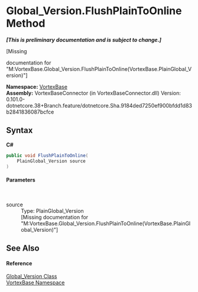 # Global_Version.FlushPlainToOnline Method 
 _**\[This is preliminary documentation and is subject to change.\]**_

\[Missing <summary> documentation for "M:VortexBase.Global_Version.FlushPlainToOnline(VortexBase.PlainGlobal_Version)"\]

**Namespace:**&nbsp;<a href="N_VortexBase.md">VortexBase</a><br />**Assembly:**&nbsp;VortexBaseConnector (in VortexBaseConnector.dll) Version: 0.101.0-dotnetcore.38+Branch.feature/dotnetcore.Sha.9184ded7250ef900bfdd1d83b2841836087bcfce

## Syntax

**C#**<br />
``` C#
public void FlushPlainToOnline(
	PlainGlobal_Version source
)
```


#### Parameters
&nbsp;<dl><dt>source</dt><dd>Type: PlainGlobal_Version<br />\[Missing <param name="source"/> documentation for "M:VortexBase.Global_Version.FlushPlainToOnline(VortexBase.PlainGlobal_Version)"\]</dd></dl>

## See Also


#### Reference
<a href="T_VortexBase_Global_Version.md">Global_Version Class</a><br /><a href="N_VortexBase.md">VortexBase Namespace</a><br />